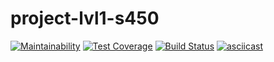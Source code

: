 # project-lvl1-s450

[![Maintainability](https://api.codeclimate.com/v1/badges/486fe3d00dd6430fda4b/maintainability)](https://codeclimate.com/github/tavira/project-lvl1-s450/maintainability) [![Test Coverage](https://api.codeclimate.com/v1/badges/486fe3d00dd6430fda4b/test_coverage)](https://codeclimate.com/github/tavira/project-lvl1-s450/test_coverage) [![Build Status](https://travis-ci.org/tavira/project-lvl1-s450.svg?branch=master)](https://travis-ci.org/tavira/project-lvl1-s450)
[![asciicast](https://asciinema.org/a/oOgZccR71k0ABP1sAdc8QK2L0.svg)](https://asciinema.org/a/oOgZccR71k0ABP1sAdc8QK2L0)
